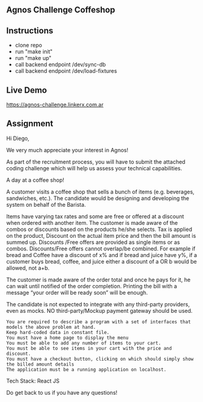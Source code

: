 ## Agnos Challenge Coffeshop

## Instructions

- clone repo
- run "make init"
- run "make up"
- call backend endpoint /dev/sync-db
- call backend endpoint /dev/load-fixtures

## Live Demo

https://agnos-challenge.linkerx.com.ar

## Assignment

Hi Diego,

We very much appreciate your interest in Agnos!

As part of the recruitment process, you will have to submit the attached coding challenge which will help us assess your technical capabilities.

A day at a coffee shop!

A customer visits a coffee shop that sells a bunch of items (e.g. beverages, sandwiches, etc.). The candidate would be designing and developing the system on behalf of the Barista.

Items have varying tax rates and some are free or offered at a discount when ordered with another item. The customer is made aware of the combos or discounts based on the products he/she selects. Tax is applied on the product, Discount on the actual item price and then the bill amount is summed up.
Discounts /Free offers are provided as single items or as combos. Discounts/Free offers cannot overlap/be combined.
For example if bread and Coffee have a discount of x% and if bread and juice have y%, if a customer buys bread, coffee, and juice either a discount of a OR b would be allowed, not a+b.

The customer is made aware of the order total and once he pays for it, he can wait until notified of the order completion. Printing the bill with a message “your order will be ready soon” will be enough.

The candidate is not expected to integrate with any third-party providers, even as mocks. NO third-party/Mockup payment gateway should be used.

    You are required to describe a program with a set of interfaces that models the above problem at hand.
    Keep hard-coded data in constant file.
    You must have a home page to display the menu
    You must be able to add any number of items to your cart.
    You must be able to see items in your cart with the price and discount.
    You must have a checkout button, clicking on which should simply show the billed amount details
    The application must be a running application on localhost.

Tech Stack: React JS

Do get back to us if you have any questions!
